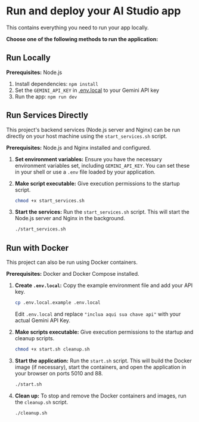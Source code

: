 # Run and deploy your AI Studio app

This contains everything you need to run your app locally.

**Choose one of the following methods to run the application:**

## Run Locally

**Prerequisites:**  Node.js


1. Install dependencies:
   `npm install`
2. Set the `GEMINI_API_KEY` in [.env.local](.env.local) to your Gemini API key
3. Run the app:
   `npm run dev`

## Run Services Directly

This project's backend services (Node.js server and Nginx) can be run directly on your host machine using the `start_services.sh` script.

**Prerequisites:** Node.js and Nginx installed and configured.

1.  **Set environment variables:** Ensure you have the necessary environment variables set, including `GEMINI_API_KEY`. You can set these in your shell or use a `.env` file loaded by your application.

2.  **Make script executable:** Give execution permissions to the startup script.
    ```bash
    chmod +x start_services.sh
    ```

3.  **Start the services:** Run the `start_services.sh` script. This will start the Node.js server and Nginx in the background.
    ```bash
    ./start_services.sh
    ```

## Run with Docker

This project can also be run using Docker containers.

**Prerequisites:** Docker and Docker Compose installed.

1.  **Create `.env.local`:** Copy the example environment file and add your API key.
    ```bash
    cp .env.local.example .env.local
    ```
    Edit `.env.local` and replace `"inclua aqui sua chave api"` with your actual Gemini API Key.

2.  **Make scripts executable:** Give execution permissions to the startup and cleanup scripts.
    ```bash
    chmod +x start.sh cleanup.sh
    ```

3.  **Start the application:** Run the `start.sh` script. This will build the Docker image (if necessary), start the containers, and open the application in your browser on ports 5010 and 88.
    ```bash
    ./start.sh
    ```

4.  **Clean up:** To stop and remove the Docker containers and images, run the `cleanup.sh` script.
    ```bash
    ./cleanup.sh
    ```
